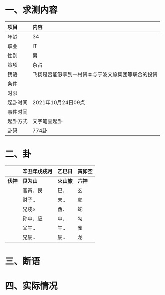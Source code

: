 # 一、求测内容
|项目|内容|
|:-|:-|
|年龄|34|
|职业|IT|
|性别|男|
|策项|杂占|
|钥语|飞扬是否能够拿到一村资本与宁波文旅集团等联合的投资|
|条件||
|时限||
|起卦时间|2021年10月24日09点|
|事件时间||
|起卦方式|文字笔画起卦|
|卦码|774卦|

# 二、卦
||辛丑年戊戌月|乙巳日|寅卯空|
|:-|:-|:-|:-|
|**伏神**|**艮为山**|**火山旅**|**六神**|
||官寅、艮|巳、|玄|
||财子..|未..|虎|
||兄戌×|酉、|蛇|
||孙申、应|申、|勾|
||父午..|午..|雀|
||兄辰..|辰..|龙|


# 三、断语

# 四、实际情况